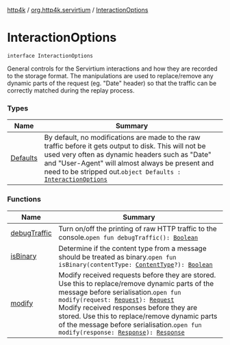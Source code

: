 [http4k](../../index.md) / [org.http4k.servirtium](../index.md) / [InteractionOptions](./index.md)

# InteractionOptions

`interface InteractionOptions`

General controls for the Servirtium interactions and how they are recorded to the storage format. The
manipulations are used to replace/remove any dynamic parts of the request (eg. "Date" header) so that the
traffic can be correctly matched during the replay process.

### Types

| Name | Summary |
|---|---|
| [Defaults](-defaults.md) | By default, no modifications are made to the raw traffic before it gets output to disk. This will not be used very often as dynamic headers such as "Date" and "User-Agent" will almost always be present and need to be stripped out.`object Defaults : `[`InteractionOptions`](./index.md) |

### Functions

| Name | Summary |
|---|---|
| [debugTraffic](debug-traffic.md) | Turn on/off the printing of raw HTTP traffic to the console.`open fun debugTraffic(): `[`Boolean`](https://kotlinlang.org/api/latest/jvm/stdlib/kotlin/-boolean/index.html) |
| [isBinary](is-binary.md) | Determine if the content type from a message should be treated as binary.`open fun isBinary(contentType: `[`ContentType`](../../org.http4k.core/-content-type/index.md)`?): `[`Boolean`](https://kotlinlang.org/api/latest/jvm/stdlib/kotlin/-boolean/index.html) |
| [modify](modify.md) | Modify received requests before they are stored. Use this to replace/remove dynamic parts of the message before serialisation.`open fun modify(request: `[`Request`](../../org.http4k.core/-request/index.md)`): `[`Request`](../../org.http4k.core/-request/index.md)<br>Modify received responses before they are stored. Use this to replace/remove dynamic parts of the message before serialisation.`open fun modify(response: `[`Response`](../../org.http4k.core/-response/index.md)`): `[`Response`](../../org.http4k.core/-response/index.md) |

